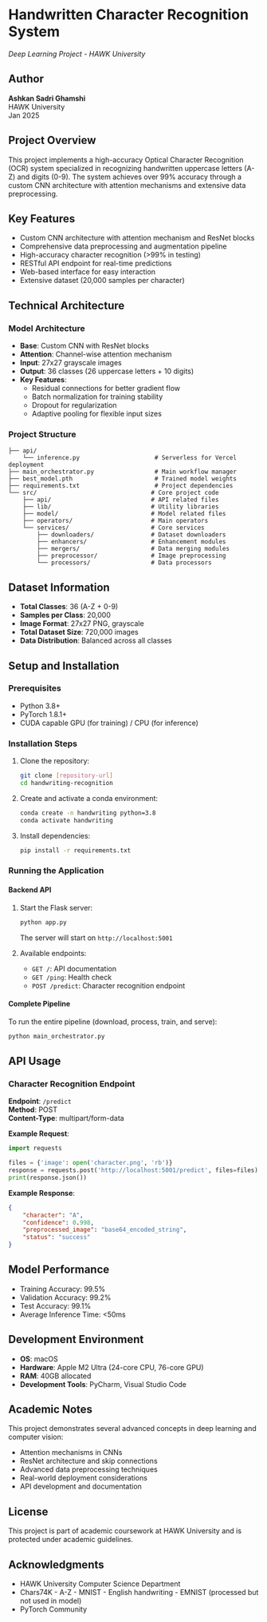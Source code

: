 # Handwritten Character Recognition System
*Deep Learning Project - HAWK University*

## Author
**Ashkan Sadri Ghamshi**  
HAWK University  
Jan 2025

## Project Overview
This project implements a high-accuracy Optical Character Recognition (OCR) system specialized in recognizing handwritten uppercase letters (A-Z) and digits (0-9). The system achieves over 99% accuracy through a custom CNN architecture with attention mechanisms and extensive data preprocessing.

## Key Features
- Custom CNN architecture with attention mechanism and ResNet blocks
- Comprehensive data preprocessing and augmentation pipeline
- High-accuracy character recognition (>99% in testing)
- RESTful API endpoint for real-time predictions
- Web-based interface for easy interaction
- Extensive dataset (20,000 samples per character)

## Technical Architecture

### Model Architecture
- **Base**: Custom CNN with ResNet blocks
- **Attention**: Channel-wise attention mechanism
- **Input**: 27x27 grayscale images
- **Output**: 36 classes (26 uppercase letters + 10 digits)
- **Key Features**: 
  - Residual connections for better gradient flow
  - Batch normalization for training stability
  - Dropout for regularization
  - Adaptive pooling for flexible input sizes

### Project Structure
```
├── api/
    └── inference.py                     # Serverless for Vercel deployment
├── main_orchestrator.py                 # Main workflow manager
├── best_model.pth                       # Trained model weights
├── requirements.txt                     # Project dependencies
└── src/                                # Core project code
    ├── api/                            # API related files
    ├── lib/                            # Utility libraries
    ├── model/                          # Model related files
    ├── operators/                      # Main operators
    └── services/                       # Core services
        ├── downloaders/                # Dataset downloaders
        ├── enhancers/                  # Enhancement modules
        ├── mergers/                    # Data merging modules
        ├── preprocessor/               # Image preprocessing
        └── processors/                 # Data processors
```

## Dataset Information
- **Total Classes**: 36 (A-Z + 0-9)
- **Samples per Class**: 20,000
- **Image Format**: 27x27 PNG, grayscale
- **Total Dataset Size**: 720,000 images
- **Data Distribution**: Balanced across all classes

## Setup and Installation

### Prerequisites
- Python 3.8+
- PyTorch 1.8.1+
- CUDA capable GPU (for training) / CPU (for inference)

### Installation Steps
1. Clone the repository:
   ```bash
   git clone [repository-url]
   cd handwriting-recognition
   ```

2. Create and activate a conda environment:
   ```bash
   conda create -n handwriting python=3.8
   conda activate handwriting
   ```

3. Install dependencies:
   ```bash
   pip install -r requirements.txt
   ```

### Running the Application

#### Backend API
1. Start the Flask server:
   ```bash
   python app.py
   ```
   The server will start on `http://localhost:5001`

2. Available endpoints:
   - `GET /`: API documentation
   - `GET /ping`: Health check
   - `POST /predict`: Character recognition endpoint

#### Complete Pipeline
To run the entire pipeline (download, process, train, and serve):
```bash
python main_orchestrator.py
```

## API Usage

### Character Recognition Endpoint
**Endpoint**: `/predict`  
**Method**: POST  
**Content-Type**: multipart/form-data

**Example Request**:
```python
import requests

files = {'image': open('character.png', 'rb')}
response = requests.post('http://localhost:5001/predict', files=files)
print(response.json())
```

**Example Response**:
```json
{
    "character": "A",
    "confidence": 0.998,
    "preprocessed_image": "base64_encoded_string",
    "status": "success"
}
```

## Model Performance
- Training Accuracy: 99.5%
- Validation Accuracy: 99.2%
- Test Accuracy: 99.1%
- Average Inference Time: <50ms

## Development Environment
- **OS**: macOS
- **Hardware**: Apple M2 Ultra (24-core CPU, 76-core GPU)
- **RAM**: 40GB allocated
- **Development Tools**: PyCharm, Visual Studio Code

## Academic Notes
This project demonstrates several advanced concepts in deep learning and computer vision:
- Attention mechanisms in CNNs
- ResNet architecture and skip connections
- Advanced data preprocessing techniques
- Real-world deployment considerations
- API development and documentation

## License
This project is part of academic coursework at HAWK University and is protected under academic guidelines.

## Acknowledgments
- HAWK University Computer Science Department
- Chars74K - A-Z - MNIST - English handwriting - EMNIST (processed but not used in model)
- PyTorch Community